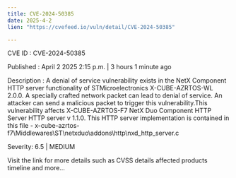 ```yaml
---
title: CVE-2024-50385
date: 2025-4-2
lien: "https://cvefeed.io/vuln/detail/CVE-2024-50385"

---
```


CVE ID : CVE-2024-50385

Published :  April 2
2025
2:15 p.m. | 3 hours
1 minute ago

Description : A denial of service vulnerability exists in the NetX Component HTTP server functionality of STMicroelectronics X-CUBE-AZRTOS-WL 2.0.0. A specially crafted network packet can lead to denial of service. An attacker can send a malicious packet to trigger this vulnerability.This vulnerability affects X-CUBE-AZRTOS-F7 NetX Duo Component HTTP Server HTTP server v 1.1.0. This HTTP server implementation is contained in this file - x-cube-azrtos-f7\Middlewares\ST\netxduo\addons\http\nxd_http_server.c

Severity: 6.5 | MEDIUM

Visit the link for more details
such as CVSS details
affected products
timeline
and more...
